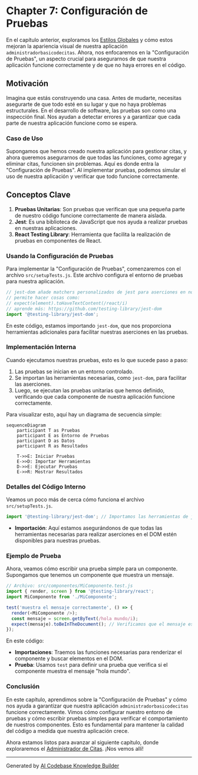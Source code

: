 # Chapter 7: Configuración de Pruebas


En el capítulo anterior, exploramos los [Estilos Globales](06_estilos_globales_.md) y cómo estos mejoran la apariencia visual de nuestra aplicación `administradorbasicodecitas`. Ahora, nos enfocaremos en la "Configuración de Pruebas", un aspecto crucial para asegurarnos de que nuestra aplicación funcione correctamente y de que no haya errores en el código.

## Motivación

Imagina que estás construyendo una casa. Antes de mudarte, necesitas asegurarte de que todo esté en su lugar y que no haya problemas estructurales. En el desarrollo de software, las pruebas son como una inspección final. Nos ayudan a detectar errores y a garantizar que cada parte de nuestra aplicación funcione como se espera.

### Caso de Uso

Supongamos que hemos creado nuestra aplicación para gestionar citas, y ahora queremos asegurarnos de que todas las funciones, como agregar y eliminar citas, funcionen sin problemas. Aquí es donde entra la "Configuración de Pruebas". Al implementar pruebas, podemos simular el uso de nuestra aplicación y verificar que todo funcione correctamente.

## Conceptos Clave

1. **Pruebas Unitarias**: Son pruebas que verifican que una pequeña parte de nuestro código funcione correctamente de manera aislada.
2. **Jest**: Es una biblioteca de JavaScript que nos ayuda a realizar pruebas en nuestras aplicaciones.
3. **React Testing Library**: Herramienta que facilita la realización de pruebas en componentes de React.

### Usando la Configuración de Pruebas

Para implementar la "Configuración de Pruebas", comenzaremos con el archivo `src/setupTests.js`. Este archivo configura el entorno de pruebas para nuestra aplicación.

```javascript
// jest-dom añade matchers personalizados de jest para aserciones en nodos DOM.
// permite hacer cosas como:
// expect(element).toHaveTextContent(/react/i)
// aprende más: https://github.com/testing-library/jest-dom
import '@testing-library/jest-dom';
```

En este código, estamos importando `jest-dom`, que nos proporciona herramientas adicionales para facilitar nuestras aserciones en las pruebas.

### Implementación Interna

Cuando ejecutamos nuestras pruebas, esto es lo que sucede paso a paso:

1. Las pruebas se inician en un entorno controlado.
2. Se importan las herramientas necesarias, como `jest-dom`, para facilitar las aserciones.
3. Luego, se ejecutan las pruebas unitarias que hemos definido, verificando que cada componente de nuestra aplicación funcione correctamente.

Para visualizar esto, aquí hay un diagrama de secuencia simple:

```mermaid
sequenceDiagram
    participant T as Pruebas
    participant E as Entorno de Pruebas
    participant D as Datos
    participant R as Resultados

    T->>E: Iniciar Pruebas
    E->>D: Importar Herramientas
    D->>E: Ejecutar Pruebas
    E->>R: Mostrar Resultados
```

### Detalles del Código Interno

Veamos un poco más de cerca cómo funciona el archivo `src/setupTests.js`.

```javascript
import '@testing-library/jest-dom'; // Importamos las herramientas de jest-dom
```

- **Importación**: Aquí estamos asegurándonos de que todas las herramientas necesarias para realizar aserciones en el DOM estén disponibles para nuestras pruebas.

### Ejemplo de Prueba

Ahora, veamos cómo escribir una prueba simple para un componente. Supongamos que tenemos un componente que muestra un mensaje.

```javascript
// Archivo: src/componentes/MiComponente.test.js
import { render, screen } from '@testing-library/react';
import MiComponente from './MiComponente';

test('muestra el mensaje correctamente', () => {
  render(<MiComponente />);
  const mensaje = screen.getByText(/hola mundo/i);
  expect(mensaje).toBeInTheDocument(); // Verificamos que el mensaje esté en el documento
});
```

En este código:

- **Importaciones**: Traemos las funciones necesarias para renderizar el componente y buscar elementos en el DOM.
- **Prueba**: Usamos `test` para definir una prueba que verifica si el componente muestra el mensaje "hola mundo".

### Conclusión

En este capítulo, aprendimos sobre la "Configuración de Pruebas" y cómo nos ayuda a garantizar que nuestra aplicación `administradorbasicodecitas` funcione correctamente. Vimos cómo configurar nuestro entorno de pruebas y cómo escribir pruebas simples para verificar el comportamiento de nuestros componentes. Esto es fundamental para mantener la calidad del código a medida que nuestra aplicación crece.

Ahora estamos listos para avanzar al siguiente capítulo, donde exploraremos el [Administrador de Citas](02_administrador_de_citas_.md). ¡Nos vemos allí!

---

Generated by [AI Codebase Knowledge Builder](https://github.com/The-Pocket/Tutorial-Codebase-Knowledge)